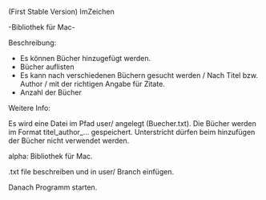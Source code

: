 (First Stable Version)
ImZeichen

-Bibliothek für Mac-

Beschreibung:

+ Es können Bücher hinzugefügt werden.
+ Bücher auflisten
+ Es kann nach verschiedenen Büchern gesucht werden / Nach Titel bzw. Author / mit der richtigen Angabe für Zitate.
+ Anzahl der Bücher

Weitere Info:

Es wird eine Datei im Pfad user/ angelegt (Buecher.txt). Die Bücher werden im Format titel_author_... gespeichert.
Unterstricht dürfen beim hinzufügen der Bücher nicht verwendet werden.









alpha: Bibliothek für Mac.

.txt file beschreiben und in user/ Branch einfügen.

Danach Programm starten.
